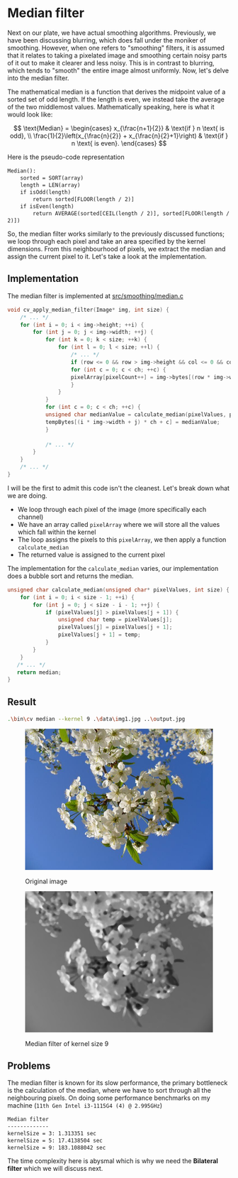 # Median filter

Next on our plate, we have actual smoothing algorithms. Previously, we have been discussing blurring, which does fall under the moniker of smoothing. However, when one refers to "smoothing" filters, it is assumed that it relates to taking a pixelated image and smoothing certain noisy parts of it out to make it clearer and less noisy. This is in contrast to blurring, which tends to "smooth" the entire image almost uniformly. Now, let's delve into the median filter.

The mathematical median is a function that derives the midpoint value of a sorted set of odd length. If the length is even, we instead take the average of the two middlemost values. Mathematically speaking, here is what it would look like:

$$
\text{Median} =
\begin{cases}
	x_{\frac{n+1}{2}} & \text{if } n \text{ is odd}, \\
	\frac{1}{2}\left(x_{\frac{n}{2}} + x_{\frac{n}{2}+1}\right) & \text{if } n \text{ is even}.
\end{cases}
$$

Here is the pseudo-code representation

```
Median():
	sorted = SORT(array)
	length = LEN(array)
	if isOdd(length)
    	return sorted[FLOOR(length / 2)]
	if isEven(length)
    	return AVERAGE(sorted[CEIL(length / 2)], sorted[FLOOR(length / 2)])
```

So, the median filter works similarly to the previously discussed functions; we loop through each pixel and take an area specified by the kernel dimensions. From this neighbourhood of pixels, we extract the median and assign the current pixel to it. Let's take a look at the implementation.

## Implementation

The median filter is implemented at [src/smoothing/median.c](../../src/smoothing/median.c)

```c
void cv_apply_median_filter(Image* img, int size) {
	/* ... */
	for (int i = 0; i < img->height; ++i) {
    	for (int j = 0; j < img->width; ++j) {
        	for (int k = 0; k < size; ++k) {
            	for (int l = 0; l < size; ++l) {
                	/* ... */
                	if (row <= 0 && row > img->height && col <= 0 && col > img->width) continue;
                	for (int c = 0; c < ch; ++c) {
                  	pixelArray[pixelCount++] = img->bytes[(row * img->width + col) * ch + c];
                	}
            	}
        	}
        	for (int c = 0; c < ch; ++c) {
          	unsigned char medianValue = calculate_median(pixelValues, pixelCount);
          	tempBytes[(i * img->width + j) * ch + c] = medianValue;
        	}

        	/* ... */
    	}
	}
	/* ... */
}
```

I will be the first to admit this code isn't the cleanest. Let's break down what we are doing.&#x20;

* We loop through each pixel of the image (more specifically each channel)
* We have an array called `pixelArray` where we will store all the values which fall within the kernel
* The loop assigns the pixels to this `pixelArray`, we then apply a function `calculate_median`&#x20;
* The returned value is assigned to the current pixel

The implementation for the `calculate_median` varies, our implementation does a bubble sort and returns the median.

```c
unsigned char calculate_median(unsigned char* pixelValues, int size) {
	for (int i = 0; i < size - 1; ++i) {
    	for (int j = 0; j < size - i - 1; ++j) {
        	if (pixelValues[j] > pixelValues[j + 1]) {
            	unsigned char temp = pixelValues[j];
            	pixelValues[j] = pixelValues[j + 1];
            	pixelValues[j + 1] = temp;
        	}
    	}
	}
   /* ... */
   return median;
}
```

## Result

```bash
.\bin\cv median --kernel 9 .\data\img1.jpg ..\output.jpg
```

<div>

<figure><img src="../.gitbook/assets/img1.jpg" alt=""><figcaption><p>Original image</p></figcaption></figure>

<figure><img src="../.gitbook/assets/median-9.jpg" alt=""><figcaption><p>Median filter of kernel size 9</p></figcaption></figure>

</div>

## Problems

The median filter is known for its slow performance, the primary bottleneck is the calculation of the median, where we have to sort through all the neighbouring pixels. On doing some performance benchmarks on my machine (`11th Gen Intel i3-1115G4 (4) @ 2.995GHz`)

```
Median filter
-------------
kernelSize = 3: 1.313351 sec
kernelSize = 5: 17.4138504 sec
kernelSize = 9: 183.1088042 sec
```

The time complexity here is abysmal which is why we need the **Bilateral filter** which we will discuss next.
